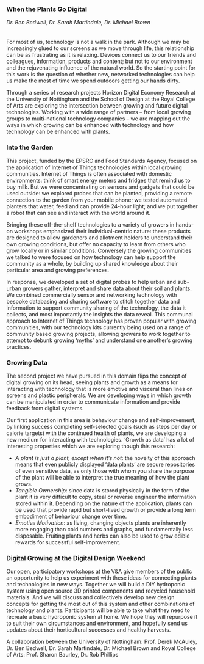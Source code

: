 ### When the Plants Go Digital
_Dr. Ben Bedwell, Dr. Sarah Martindale, Dr. Michael Brown_
<br />
<br />
<br />
For most of us, technology is not a walk in the park. Although we may be increasingly glued to our screens as we move through life, this relationship can be as frustrating as it is relaxing. Devices connect us to our friends and colleagues, information, products and content; but not to our environment and the rejuvenating influence of the natural world. So the starting point for this work is the question of whether new, networked technologies can help us make the most of time we spend outdoors getting our hands dirty.

Through a series of research projects Horizon Digital Economy Research at the University of Nottingham and the School of Design at the Royal College of Arts are exploring the intersection between growing and future digital technologies. Working with a wide range of partners – from local growing groups to multi-national technology companies – we are mapping out the ways in which growing can be enhanced with technology and how technology can be enhanced with plants.

### Into the Garden

This project, funded by the EPSRC and Food Standards Agency, focused on the application of Internet of Things technologies within local growing communities. Internet of Things is often associated with domestic environments: think of smart energy meters and fridges that remind us to buy milk. But we were concentrating on sensors and gadgets that could be used outside: we explored probes that can be planted, providing a remote connection to the garden from your mobile phone; we tested automated planters that water, feed and can provide 24-hour light; and we put together a robot that can see and interact with the world around it.

Bringing these off-the-shelf technologies to a variety of growers in hands-on workshops emphasized their individual-centric nature: these products are designed to allow gardeners and allotment holders to understand their own growing conditions, but offer no capacity to learn from others who grow locally or in similar conditions. Conversely the growing communities we talked to were focused on how technology can help support the community as a whole, by building up shared knowledge about their particular area and growing preferences.

In response, we developed a set of digital probes to help urban and sub-urban growers gather, interpret and share data about their soil and plants. We combined commercially sensor and networking technology with bespoke databasing and sharing software to stitch together data and information to support community sharing of the technology, the data it collects, and most importantly the insights the data reveal. This communal approach to Internet of Things technology has proven popular with growing communities, with our technology kits currently being used on a range of community based growing projects, allowing growers to work together to attempt to debunk growing ‘myths’ and understand one another’s growing practices.

### Growing Data

The second project we have pursued in this domain flips the concept of digital growing on its head, seeing plants and growth as a means for interacting with technology that is more emotive and visceral than lines on screens and plastic peripherals. We are developing ways in which growth can be manipulated in order to communicate information and provide feedback from digital systems.

Our first application in this area is behaviour change and self-improvement, by linking success completing self-selected goals (such as steps per day or calorie targets) with the continued health of plants, we are developing a new medium for interacting with technologies. ‘Growth as data’ has a lot of interesting properties which we are exploring though this research:

- _A plant is just a plant, except when it’s not_:  the novelty of this approach means that even publicly displayed ‘data plants’ are secure repositories of even sensitive data, as only those with whom you share the purpose of the plant will be able to interpret the true meaning of how the plant grows. 
- _Tangible Ownership_: since data is stored physically in the form of the plant it is very difficult to copy, steal or reverse engineer the information stored within it. Depending on the nature of the application, plants can be used that provide rapid but short-lived growth or provide a long term embodiment of behaviour change over time.
- _Emotive Motivation_: as living, changing objects plants are inherently more engaging than cold numbers and graphs, and fundamentally less disposable. Fruiting plants and herbs can also be used to grow edible rewards for successful self-improvement.

### Digital Growing at the Digital Design Weekend

Our open, participatory workshops at the V&A give members of the public an opportunity to help us experiment with these ideas for connecting plants and technologies in new ways. Together we will build a DIY hydroponic system using open source 3D printed components and recycled household materials. And we will discuss and collectively develop new design concepts for getting the most out of this system and other combinations of technology and plants. Participants will be able to take what they need to recreate a basic hydroponic system at home. We hope they will repurpose it to suit their own circumstances and environment, and hopefully send us updates about their horticultural successes and healthy harvests.

A collaboration between the University of Nottingham: Prof. Derek McAuley, Dr. Ben Bedwell, Dr. Sarah Martindale, Dr. Michael Brown and Royal College of Arts: Prof. Sharon Baurley, Dr. Rob Phillips
